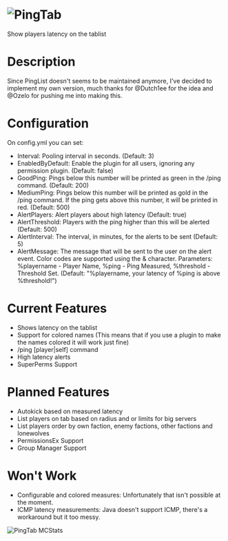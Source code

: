 ![PingTab](http://dev.bukkit.org/media/images/67/252/PINGTAB_logo.png)
=======

Show players latency on the tablist

Description
=======
Since PingList doesn't seems to be maintained anymore, I've decided to implement my own version, much thanks for @Dutch1ee for the idea and @Ozelo for pushing me into making this.

Configuration
=======
On config.yml you can set:
* Interval: Pooling interval in seconds. (Default: 3)
* EnabledByDefault: Enable the plugin for all users, ignoring any permission plugin. (Default: false)
* GoodPing: Pings below this number will be printed as green in the /ping command. (Default: 200)
* MediumPing: Pings below this number will be printed as gold in the /ping command. If the ping gets above this number, it will be printed in red. (Default: 500)
* AlertPlayers: Alert players about high latency (Default: true)
* AlertThreshold: Players with the ping higher than this will be alerted (Default: 500)
* AlertInterval: The interval, in minutes, for the alerts to be sent (Default: 5)
* AlertMessage: The message that will be sent to the user on the alert event. Color codes are supported using the & character. Parameters: %playername - Player Name, %ping - Ping Measured, %threshold - Threshold Set. (Default: "%playername, your latency of %ping is above %threshold!")


Current Features
=======
* Shows latency on the tablist
* Support for colored names (This means that if you use a plugin to make the names colored it will work just fine)
* /ping [player|self] command
* High latency alerts
* SuperPerms Support

Planned Features
=======
* Autokick based on measured latency
* List players on tab based on radius and or limits for big servers
* List players order by own faction, enemy factions, other factions and lonewolves
* PermissionsEx Support
* Group Manager Support

Won't Work
=======
* Configurable and colored measures: Unfortunately that isn't possible at the moment.
* ICMP latency measurements: Java doesn't support ICMP, there's a workaround but it too messy.

![PingTab MCStats](http://api.mcstats.org/signature/PingTab.png)
